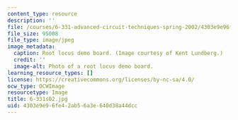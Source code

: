 ```yaml
---
content_type: resource
description: ''
file: /courses/6-331-advanced-circuit-techniques-spring-2002/4303e9e96fe42ab56a3e640d38a44dcc_6-331s02.jpg
file_size: 95008
file_type: image/jpeg
image_metadata:
  caption: Root locus demo board. (Image courtesy of Kent Lundberg.)
  credit: ''
  image-alt: Photo of a root locus demo board.
learning_resource_types: []
license: https://creativecommons.org/licenses/by-nc-sa/4.0/
ocw_type: OCWImage
resourcetype: Image
title: 6-331s02.jpg
uid: 4303e9e9-6fe4-2ab5-6a3e-640d38a44dcc
---
```

